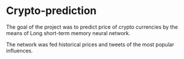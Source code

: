 # Crypto-prediction

The goal of the project was to predict price of crypto currencies by the means of Long short-term memory neural network.

The network was fed historical prices and tweets of the most popular influences.
